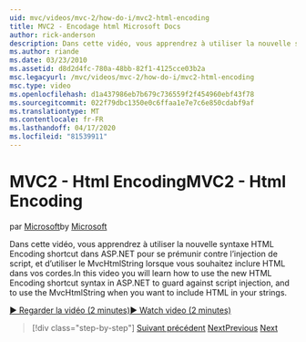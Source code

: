 ```yaml
---
uid: mvc/videos/mvc-2/how-do-i/mvc2-html-encoding
title: MVC2 - Encodage html Microsoft Docs
author: rick-anderson
description: Dans cette vidéo, vous apprendrez à utiliser la nouvelle syntaxe HTML Encoding shortcut dans ASP.NET pour se prémunir contre l’injection de script, et d’utiliser le MvcHtmlString quand ...
ms.author: riande
ms.date: 03/23/2010
ms.assetid: d8d2d4fc-780a-48bb-82f1-4125cce03b2a
msc.legacyurl: /mvc/videos/mvc-2/how-do-i/mvc2-html-encoding
msc.type: video
ms.openlocfilehash: d1a437986eb7b679c736559f2f454960ebf43f78
ms.sourcegitcommit: 022f79dbc1350e0c6ffaa1e7e7c6e850cdabf9af
ms.translationtype: MT
ms.contentlocale: fr-FR
ms.lasthandoff: 04/17/2020
ms.locfileid: "81539911"
---
```

# <a name="mvc2---html-encoding"></a><span data-ttu-id="3a5bf-103">MVC2 - Html Encoding</span><span class="sxs-lookup"><span data-stu-id="3a5bf-103">MVC2 - Html Encoding</span></span>

<span data-ttu-id="3a5bf-104">par [Microsoft](https://github.com/microsoft)</span><span class="sxs-lookup"><span data-stu-id="3a5bf-104">by [Microsoft](https://github.com/microsoft)</span></span>

<span data-ttu-id="3a5bf-105">Dans cette vidéo, vous apprendrez à utiliser la nouvelle syntaxe HTML Encoding shortcut dans ASP.NET pour se prémunir contre l’injection de script, et d’utiliser le MvcHtmlString lorsque vous souhaitez inclure HTML dans vos cordes.</span><span class="sxs-lookup"><span data-stu-id="3a5bf-105">In this video you will learn how to use the new HTML Encoding shortcut syntax in ASP.NET to guard against script injection, and to use the MvcHtmlString when you want to include HTML in your strings.</span></span>

[<span data-ttu-id="3a5bf-106">&#9654; Regarder la vidéo (2 minutes)</span><span class="sxs-lookup"><span data-stu-id="3a5bf-106">&#9654; Watch video (2 minutes)</span></span>](https://channel9.msdn.com/Blogs/ASP-NET-Site-Videos/mvc2-html-encoding)

> [!div class="step-by-step"]
> <span data-ttu-id="3a5bf-107">[Suivant précédent](how-do-i-use-httpverbs-attributes-in-an-mvc-application.md)
> [Next](mvc2-stronglytyped-helpers.md)</span><span class="sxs-lookup"><span data-stu-id="3a5bf-107">[Previous](how-do-i-use-httpverbs-attributes-in-an-mvc-application.md)
[Next](mvc2-stronglytyped-helpers.md)</span></span>
